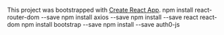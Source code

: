 This project was bootstrapped with [Create React App](https://github.com/facebook/create-react-app).
npm install react-router-dom --save
npm install axios --save
npm install --save react react-dom 
npm install bootstrap --save
npm install --save auth0-js
